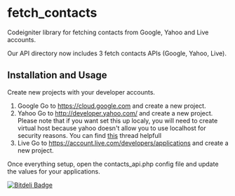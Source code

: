 fetch_contacts
==============

Codeigniter library for fetching contacts from Google, Yahoo and Live accounts. 

Our API directory now includes 3 fetch contacts APIs (Google, Yahoo, Live). 

<h2>Installation and Usage</h2>
Create new projects with your developer accounts.

1. Google 
Go to https://cloud.google.com and create a new project. 
2. Yahoo
Go to http://developer.yahoo.com/ and create a new project. Please note that if you want set this up localy, you will need to create virtual host because yahoo doesn't allow you to use localhost for security reasons. You can find <a href="http://stackoverflow.com/questions/3623208/how-can-i-get-yahoo-oauth-to-work-when-i-develop-locally-when-my-local-domain-is">this</a> thread helpfull 
3. Live
Go to https://account.live.com/developers/applications and create a new project. 

Once everything setup, open the contacts_api.php config file and update the values for your applications.


[![Bitdeli Badge](https://d2weczhvl823v0.cloudfront.net/TsTrv/fetch_contacts/trend.png)](https://bitdeli.com/free "Bitdeli Badge")

